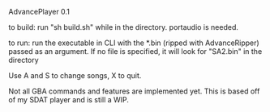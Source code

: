 AdvancePlayer 0.1


to build: run "sh build.sh" while in the directory. portaudio is needed.

to run: run the executable in CLI with the *.bin (ripped with AdvanceRipper) passed as an argument. If no file is specified, it will look for "SA2.bin" in the directory

Use A and S to change songs, X to quit.

Not all GBA commands and features are implemented yet. This is based off of my SDAT player and is still a WIP.
